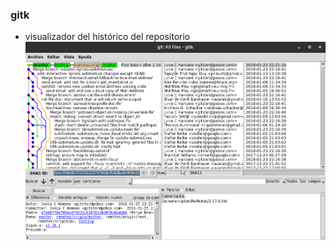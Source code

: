 ### gitk
* visualizador del histórico del repositorio
![gitk](./resources/gitk.png)<!-- .element height="80%" width="80%" -->
